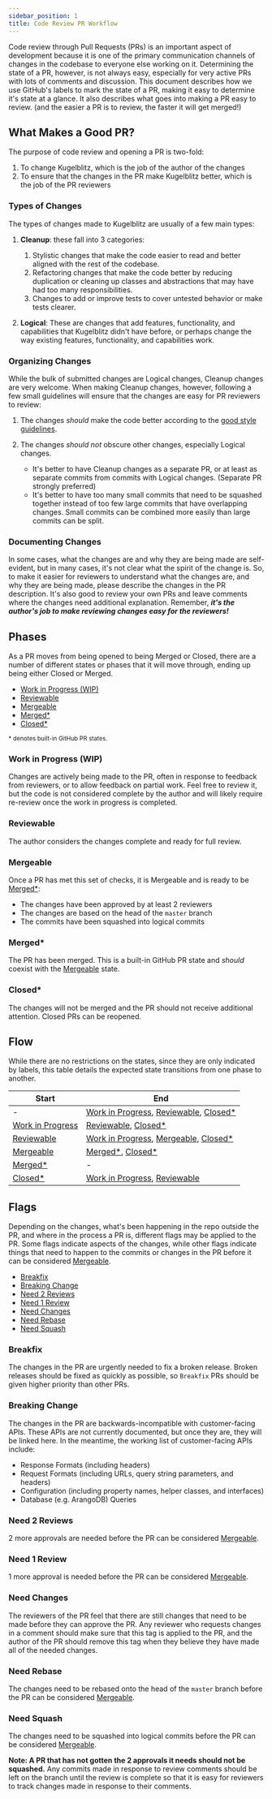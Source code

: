 ```yaml
---
sidebar_position: 1
title: Code Review PR Workflow
---
```


Code review through Pull Requests (PRs) is an important aspect of development because it is one of the primary
communication channels of changes in the codebase to everyone else working on it. Determining the state of a PR,
however, is not always easy, especially for very active PRs with lots of comments and discussion. This document
describes how we use GitHub's labels to mark the state of a PR, making it easy to determine it's state at a glance. It
also describes what goes into making a PR easy to review. (and the easier a PR is to review, the faster it will get
merged!)

What Makes a Good PR?
---------------------

The purpose of code review and opening a PR is two-fold:

1. To change Kugelblitz, which is the job of the author of the changes
2. To ensure that the changes in the PR make Kugelblitz better, which is the job of the PR reviewers

### Types of Changes

The types of changes made to Kugelblitz are usually of a few main types:

1. __Cleanup__: these fall into 3 categories:

   1. Stylistic changes that make the code easier to read and better aligned with the rest of the codebase.
   2. Refactoring changes that make the code better by reducing duplication or cleaning up classes and abstractions that
      may have had too many responsibilities.
   3. Changes to add or improve tests to cover untested behavior or make tests clearer.

2. __Logical__: These are changes that add features, functionality, and capabilities that Kugelblitz didn't have before,
   or perhaps change the way existing features, functionality, and capabilities work.

### Organizing Changes

While the bulk of submitted changes are Logical changes, Cleanup changes are very welcome. When making Cleanup changes,
however, following a few small guidelines will ensure that the changes are easy for PR reviewers to review:

1. The changes _should_ make the code better according to the [good style guidelines](https://google.github.io/styleguide/javaguide.html).
2. The changes _should not_ obscure other changes, especially Logical changes.

   - It's better to have Cleanup changes as a separate PR, or at least as separate commits from commits with Logical
     changes. (Separate PR strongly preferred)
   - It's better to have too many small commits that need to be squashed together instead of too few large commits that
     have overlapping changes. Small commits can be combined more easily than large commits can be split.

### Documenting Changes

In some cases, what the changes are and why they are being made are self-evident, but in many cases, it's not clear what
the spirit of the change is. So, to make it easier for reviewers to understand what the changes are, and why they are
being made, please describe the changes in the PR description. It's also good to review your own PRs and leave comments
where the changes need additional explanation. Remember, ___it's the author's job to make reviewing changes easy for the
reviewers!___

Phases
------

As a PR moves from being opened to being Merged or Closed, there are a number of different states or phases that it will
move through, ending up being either Closed or Merged.

- [Work in Progress (WIP)](#work-in-progress-wip)
- [Reviewable](#reviewable)
- [Mergeable](#mergeable)
- [Merged*](#merged)
- [Closed*](#closed)

<sub>* denotes built-in GitHub PR states. </sub>

### Work in Progress (WIP)

Changes are actively being made to the PR, often in response to feedback from reviewers, or to allow feedback on
partial work. Feel free to review it, but the code is not considered complete by the author and will likely require
re-review once the work in progress is completed.

### Reviewable

The author considers the changes complete and ready for full review.

### Mergeable

Once a PR has met this set of checks, it is Mergeable and is ready to be [Merged*](#merged):

- The changes have been approved by at least 2 reviewers
- The changes are based on the head of the `master` branch
- The commits have been squashed into logical commits

### Merged*

The PR has been merged. This is a built-in GitHub PR state and _should_ coexist with the [Mergeable](#mergeable) state.

### Closed*

The changes will not be merged and the PR should not receive additional attention. Closed PRs can be reopened.

Flow
----

While there are no restrictions on the states, since they are only indicated by labels, this table details the expected
state transitions from one phase to another.

| Start                                     | End                                                                                      |
|-------------------------------------------|------------------------------------------------------------------------------------------|
| -                                         | [Work in Progress](#work-in-progress-wip), [Reviewable](#reviewable), [Closed*](#closed) |
| [Work in Progress](#work-in-progress-wip) | [Reviewable](#reviewable), [Closed*](#closed)                                            |
| [Reviewable](#reviewable)                 | [Work in Progress](#work-in-progress-wip), [Mergeable](#mergeable), [Closed*](#closed)   |
| [Mergeable](#mergeable)                   | [Merged*](#merged), [Closed*](#closed)                                                   |
| [Merged*](#merged)                        | -                                                                                        |
| [Closed*](#closed)                        | [Work in Progress](#work-in-progress-wip), [Reviewable](#reviewable)                     |

Flags
-----

Depending on the changes, what's been happening in the repo outside the PR, and where in the process a PR is, different
flags may be applied to the PR. Some flags indicate aspects of the changes, while other flags indicate things that need
to happen to the commits or changes in the PR before it can be considered [Mergeable](#mergeable).

- [Breakfix](#breakfix)
- [Breaking Change](#breaking-change)
- [Need 2 Reviews](#need-2-reviews)
- [Need 1 Review](#need-1-review)
- [Need Changes](#need-changes)
- [Need Rebase](#need-rebase)
- [Need Squash](#need-squash)

### Breakfix

The changes in the PR are urgently needed to fix a broken release. Broken releases should be fixed as quickly as
possible, so `Breakfix` PRs should be given higher priority than other PRs.

### Breaking Change

The changes in the PR are backwards-incompatible with customer-facing APIs. These APIs are not currently documented,
but once they are, they will be linked here. In the meantime, the working list of customer-facing APIs include:

- Response Formats (including headers)
- Request Formats (including URLs, query string parameters, and headers)
- Configuration (including property names, helper classes, and interfaces)
- Database (e.g. ArangoDB) Queries

### Need 2 Reviews

2 more approvals are needed before the PR can be considered [Mergeable](#mergeable).

### Need 1 Review

1 more approval is needed before the PR can be considered [Mergeable](#mergeable).

### Need Changes

The reviewers of the PR feel that there are still changes that need to be made before they can approve the PR. Any
reviewer who requests changes in a comment should make sure that this tag is applied to the PR, and the author of the
PR should remove this tag when they believe they have made all of the needed changes.

### Need Rebase

The changes need to be rebased onto the head of the `master` branch before the PR can be considered
[Mergeable](#mergeable).

### Need Squash

The changes need to be squashed into logical commits before the PR can be considered [Mergeable](#mergeable).

**Note: A PR that has not gotten the 2 approvals it needs should not be squashed.** Any commits made in response to
review comments should be left on the branch until the review is complete so that it is easy for reviewers to track
changes made in response to their comments.

